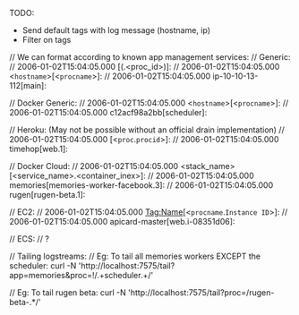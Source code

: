 TODO:
* Send default tags with log message (hostname, ip)
* Filter on tags



// We can format according to known app management services:
// Generic:
// 2006-01-02T15:04:05.000 <ip> <app>[<proc>(.<proc_id>)]: <log>
// 2006-01-02T15:04:05.000 <ip> <`hostname`>[<`procname`>]: <log>
// 2006-01-02T15:04:05.000 <ip> ip-10-10-13-112[main]: <log>

// Docker Generic:
// 2006-01-02T15:04:05.000 <ip> <`hostname`>[<`procname`>]: <log>
// 2006-01-02T15:04:05.000 <ip> c12acf98a2bb[scheduler]: <log>

// Heroku: (May not be possible without an official drain implementation)
// 2006-01-02T15:04:05.000 <ip> <app>[<`proc`.`procid`>]: <log>
// 2006-01-02T15:04:05.000 <ip> timehop[web.1]: <log>

// Docker Cloud:
// 2006-01-02T15:04:05.000 <ip> <stack_name>[<service_name>.<container_inex>]: <log>
// 2006-01-02T15:04:05.000 <ip> memories[memories-worker-facebook.3]: <log>
// 2006-01-02T15:04:05.000 <ip> rugen[rugen-beta.1]: <log>

// EC2:
// 2006-01-02T15:04:05.000 <ip> <Tag:Name>[<`procname`.`Instance ID`>]: <log>
// 2006-01-02T15:04:05.000 <ip> apicard-master[web.i-08351d06]: <log>

// ECS:
// ?

// Tailing logstreams:
// Eg: To tail all memories workers EXCEPT the scheduler:
curl -N 'http://localhost:7575/tail?app=memories&proc=!/.+scheduler.+/'

// Eg: To tail rugen beta:
curl -N 'http://localhost:7575/tail?proc=/rugen-beta-.*/'